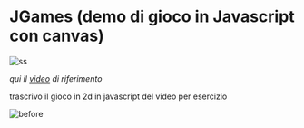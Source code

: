# JGames (demo di gioco in Javascript con canvas)

![ss](https://img.shields.io/badge/javascript-Game_learn-blue)


 *qui il [video](https://www.youtube.com/watch?v=GFO_txvwK_c&t=9647s)  di riferimento* 

trascrivo il gioco in 2d in javascript del video per esercizio


![before](https://i.imgur.com/Y1KuKCL.png)


